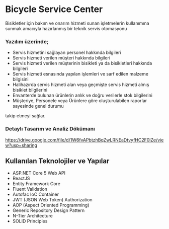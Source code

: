 
# Bicycle Service Center
Bisikletler için bakım ve onarım hizmeti sunan işletmelerin kullanımına sunmak amacıyla hazırlanmış bir teknik servis otomasyonu

### Yazılım üzerinde;
- Servis hizmetini sağlayan personel hakkında bilgileri 
- Servis hizmeti verilen müşteri hakkında bilgileri
- Servis hizmeti verilen müşterinin bisikleti ya da bisikletleri hakkında bilgileri 
- Servis hizmeti esnasında yapılan işlemleri ve sarf edilen malzeme bilgisini
- Halihazırda servis hizmeti alan veya geçmişte servis hizmeti almış bisiklet bilgilerini
- Envanterde bulunan ürünlerin anlık ve doğru verilerle stok bilgilerini
- Müşteriye, Personele veya Ürünlere göre oluşturulabilen raporlar sayesinde genel durumu

takip etmeyi sağlar.

### Detaylı Tasarım ve Analiz Dökümanı
https://drive.google.com/file/d/1W6fvAPbtzhBqZwLRNEaDtvyfHC2F0lZe/view?usp=sharing

## Kullanılan Teknolojiler ve Yapılar
  
-  ASP.NET Core 5 Web API
-  ReactJS
-  Entity Framework Core
-  Fluent Validation 
-  Autofac IoC Container
-  JWT (JSON Web Token) Authorization
-  AOP (Aspect Oriented Programming) 
-  Generic Repository Design Pattern
-  N-Tier Architecture
-  SOLID Principles
